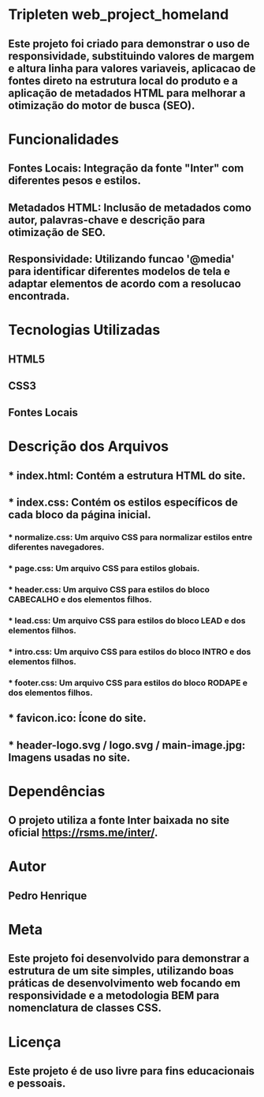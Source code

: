 # Tripleten web_project_homeland

## Este projeto foi criado para demonstrar o uso de responsividade, substituindo valores de margem e altura linha para valores variaveis, aplicacao de fontes direto na estrutura local do produto e a aplicação de metadados HTML para melhorar a otimização do motor de busca (SEO).

# Funcionalidades

## Fontes Locais: Integração da fonte "Inter" com diferentes pesos e estilos.

## Metadados HTML: Inclusão de metadados como autor, palavras-chave e descrição para otimização de SEO.

## Responsividade: Utilizando funcao '@media' para identificar diferentes modelos de tela e adaptar elementos de acordo com a resolucao encontrada.

# Tecnologias Utilizadas

## HTML5

## CSS3

## Fontes Locais

# Descrição dos Arquivos

## \* index.html: Contém a estrutura HTML do site.

## \* index.css: Contém os estilos específicos de cada bloco da página inicial.

### \* normalize.css: Um arquivo CSS para normalizar estilos entre diferentes navegadores.

### \* page.css: Um arquivo CSS para estilos globais.

### \* header.css: Um arquivo CSS para estilos do bloco CABECALHO e dos elementos filhos.

### \* lead.css: Um arquivo CSS para estilos do bloco LEAD e dos elementos filhos.

### \* intro.css: Um arquivo CSS para estilos do bloco INTRO e dos elementos filhos.

### \* footer.css: Um arquivo CSS para estilos do bloco RODAPE e dos elementos filhos.

## \* favicon.ico: Ícone do site.

## \* header-logo.svg / logo.svg / main-image.jpg: Imagens usadas no site.

# Dependências

## O projeto utiliza a fonte Inter baixada no site oficial https://rsms.me/inter/.

# Autor

## Pedro Henrique

# Meta

## Este projeto foi desenvolvido para demonstrar a estrutura de um site simples, utilizando boas práticas de desenvolvimento web focando em responsividade e a metodologia BEM para nomenclatura de classes CSS.

# Licença

## Este projeto é de uso livre para fins educacionais e pessoais.

